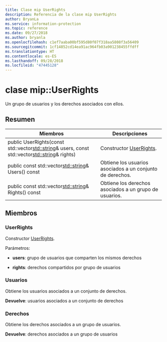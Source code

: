 ```yaml
---
title: Clase mip UserRights
description: Referencia de la clase mip UserRights
author: BryanLa
ms.service: information-protection
ms.topic: reference
ms.date: 09/27/2018
ms.author: bryanla
ms.openlocfilehash: c1ef7aaba00bf595d80f07f318aa5808f3a56409
ms.sourcegitcommit: 1cf14852cd14ea91ac964fb03a901238455ffdff
ms.translationtype: HT
ms.contentlocale: es-ES
ms.lasthandoff: 09/28/2018
ms.locfileid: "47445128"
---
```

# <a name="class-mipuserrights"></a>clase mip::UserRights 
Un grupo de usuarios y los derechos asociados con ellos.
  
## <a name="summary"></a>Resumen
 Miembros                        | Descripciones                                
--------------------------------|---------------------------------------------
public UserRights(const std::vector<std::string>& users, const std::vector<std::string>& rights)  |  Constructor [UserRights](class_mip_userrights.md).
public const std::vector<std::string>& Users() const  |  Obtiene los usuarios asociados a un conjunto de derechos.
public const std::vector<std::string>& Rights() const  |  Obtiene los derechos asociados a un grupo de usuarios.
  
## <a name="members"></a>Miembros
  
### <a name="userrights"></a>UserRights
Constructor [UserRights](class_mip_userrights.md).

Parámetros:  
* **users**: grupo de usuarios que comparten los mismos derechos 


* **rights**: derechos compartidos por grupo de usuarios


  
### <a name="users"></a>Usuarios
Obtiene los usuarios asociados a un conjunto de derechos.

  
**Devuelve**: usuarios asociados a un conjunto de derechos
  
### <a name="rights"></a>Derechos
Obtiene los derechos asociados a un grupo de usuarios.

  
**Devuelve**: derechos asociados a un grupo de usuarios